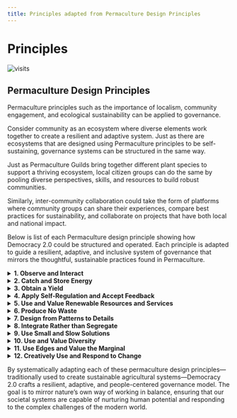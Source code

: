 ```yaml
---
title: Principles adapted from Permaculture Design Principles
---
```



# Principles

![visits](https://visit-counter.vercel.app/counter.png?page=https%3A%2F%2Fselwynpolit.github.io%2Fdemo2%2Fprinciples&s=16&c=030303&bg=00000000&no=5&ff=electrolize&tb=&ta=+Views)

## Permaculture Design Principles  
Permaculture principles such as the importance of localism, community engagement, and ecological sustainability can be applied to governance.

Consider community as an ecosystem where diverse elements work together to create a resilient and adaptive system. Just as there are ecosystems that are designed using Permaculture principles to be self-sustaining, governance systems can be structured in the same way.

Just as Permaculture Guilds bring together different plant species to support a thriving ecosystem, local citizen groups can do the same by pooling diverse perspectives, skills, and resources to build robust communities.

Similarly, inter-community collaboration could take the form of platforms where community groups can share their experiences, compare best practices for sustainability, and collaborate on projects that have both local and national impact.

Below is list of each Permaculture design principle showing how Democracy 2.0 could be structured and operated. Each principle is adapted to guide a resilient, adaptive, and inclusive system of governance that mirrors the thoughtful, sustainable practices found in Permaculture.


<details>
<summary><strong>1. Observe and Interact</strong></summary>
The governance system is continuously monitored through real-time data dashboards, public opinion polls, and open-source transparency tools. Regular citizen feedback sessions and town halls ensure that policymakers remain in tune with the evolving needs and concerns of the community.

**Outcome:** A dynamic system that rapidly adjusts policies based on interactive observation, making governance more responsive and adaptive.
</details>


<details>
<summary><strong>2. Catch and Store Energy</strong></summary>

“Catching energy” in this context means harnessing the collective enthusiasm, creativity, and grassroots momentum of the citizenry. Platforms are designed to capture public ideas and civic engagement—then store and channel this “energy” into actionable policymaking and community projects.

**Outcome:** Empowered communities where the stored civic energy funds innovation, social initiatives, and sustainable development projects.
</details>


<details>
<summary><strong>3. Obtain a Yield</strong></summary>

Every policy or reform initiative is designed with measurable outcomes—whether that’s improved public services, a better quality of life, or a stronger economy. Governance isn’t just about process; it’s about delivering tangible benefits to the people.

**Outcome:** A transparent system where citizens see the direct “yield” of their participation, reinforcing trust and encouraging continuous involvement.
</details>

<details>
<summary><strong>4. Apply Self-Regulation and Accept Feedback</strong></summary>

Built-in mechanisms ensure continuous assessment and self-correction of public policies. Independent oversight bodies, periodic reviews, and adaptive legislative processes allow the system to regulate itself and evolve based on constructive feedback from the populace.

**Outcome:** An iterative governance model that learns from its outcomes, improves over time, and minimizes errors or inefficiencies.

</details>

<details>
<summary><strong>5. Use and Value Renewable Resources and Services</strong></summary>

  Policies and infrastructures are built on sustainable, renewable foundations—from investing in renewable energy and green technologies to promoting open-source platforms that are continuously updated and improved by community contributions.

**Outcome:** A resilient and sustainable public system that reduces waste, minimizes dependency on finite resources, and fosters long-term societal wellbeing.
</details>

<details>
<summary><strong>6. Produce No Waste</strong></summary>

The emphasis is on maximizing efficiency in governance. This means cutting down on bureaucratic overhead, reusing and repurposing successful policy models, and ensuring that public funds, energy, and time are invested wisely—with transparent accounting to eliminate corruption or mismanagement.

**Outcome:** A leaner, more effective government that values every resource and reduces redundant processes.
</details>

<details>
<summary><strong>7. Design from Patterns to Details</strong></summary>

Policymaking begins with the identification of broad societal patterns—such as shifts in demographics, economic trends, or environmental conditions—and then moves into detailed, localized solutions. The framework leans on historical data and cultural insights to craft nuanced policies that fit both the big picture and the community’s specific context.

**Outcome:** Harmonized policies that respect larger social dynamics while attending to local needs and details.
</details>

<details>
<summary><strong>8. Integrate Rather than Segregate</strong></summary>

This principle underlines the importance of interconnectedness—ensuring that government departments, communities, and civic groups work collaboratively. Cross-sector committees, inter-agency projects, and inclusive public forums help dissolve silos, fostering a system where diverse perspectives inform a cohesive strategy.

**Outcome:** An integrated, holistic governance approach that leverages interdisciplinary insights for more robust decision-making.
</details>

<details>
<summary><strong>9. Use Small and Slow Solutions</strong></summary>

Instead of sweeping, top-down changes that can be disruptive, Democracy 2.0 favors piloting initiatives at small scales, testing their impact, and gradually scaling up successful models. Localized experiments and incremental policy adjustments ensure that change is both manageable and sustainable.

**Outcome:** A stable transition process where careful, gradual improvements lead to lasting, well-supported reforms.
</details>

<details>
<summary><strong>10. Use and Value Diversity</strong></summary>

A vibrant democracy values the differential strengths of its people. Policies are designed to embrace cultural, socioeconomic, and ideological diversity, ensuring that every community and perspective is represented in decision-making processes.

**Outcome:** A more inclusive society where diverse insights lead to richer, more nuanced public policies, reducing polarization and fostering unity.
</details>

<details>
<summary><strong>11. Use Edges and Value the Marginal</strong></summary>

The fringes of society often hold innovative ideas and unique perspectives. This principle encourages the incorporation of ideas from marginalized or underrepresented groups, ensuring that “edge” voices are not only heard but are instrumental in shaping policies.  This also relates to our artists.  They are the proverbial "canaries in the coalmine" and should be nurtered and supported.

**Outcome:**  A democracy that is more resilient and just, as it taps into the creative potential and diverse experiences found at the societal margins.
</details>

<details>
<summary><strong>12. Creatively Use and Respond to Change</strong></summary>

The system remains flexible and innovative by embracing change as an opportunity. Policymakers are encouraged to think creatively—reacting quickly to new challenges, experimenting with unconventional solutions, and continuously reinventing processes based on emerging trends and technologies.

**Outcome:** An agile governance structure that not only adapts to change but leverages it to drive progress and enhance the public good.
</details>



By systematically adapting each of these permaculture design principles—traditionally used to create sustainable agricultural systems—Democracy 2.0 crafts a resilient, adaptive, and people-centered governance model. The goal is to mirror nature’s own way of working in balance, ensuring that our societal systems are capable of nurturing human potential and responding to the complex challenges of the modern world.



